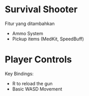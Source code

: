 # Survival Shooter

Fitur yang ditambahkan
- Ammo System
- Pickup items (MedKit, SpeedBuff)

# Player Controls

Key Bindings:
- R to reload the gun
- Basic WASD Movement
